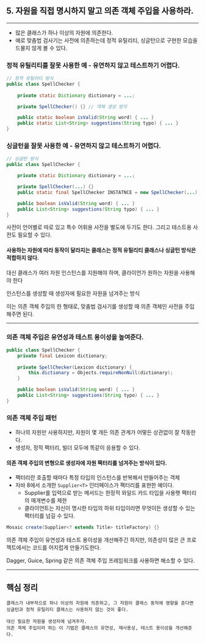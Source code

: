 ## 5. 자원을 직접 명시하지 말고 의존 객체 주입을 사용하라.

---
- 많은 클래스가 하나 이상의 자원에 의존한다.
- 예로 맞춤법 검사기는 사전에 의존하는데 정적 유틸리티, 싱글턴으로 구현한 모습을 드물지 않게 볼 수 있다.

### 정적 유틸리티를 잘못 사용한 예 - 유연하지 않고 테스트하기 어렵다.
```java
// 정적 유틸리티 방식
public class SpellChecker {
    
    private static Dictionary dictionary = ...;

    private SpellChecker() {} // 객체 생성 방지

    public static boolean isValid(String word) { ... }
    public static List<String> suggestions(String typo) { ... }
}
```
### 싱글턴을 잘못 사용한 예 - 유연하지 않고 테스트하기 어렵다.
```java
// 싱글턴 방식
public class SpellChecker {

    private static Dictionary dictionary = ...;

    private SpellChecker(...) {}
    public static final SpellChecker INSTATNCE = new SpellChecker(...);

    public boolean isValid(String word) { ... }
    public List<String> suggestions(String typo) { ... }
}
```

사전이 언어별로 따로 있고 특수 어휘용 사전을 별도에 두기도 한다. 그리고 테스트용 사전도 필요할 수 있다.
#### 사용하는 자원에 따라 동작이 달라지는 클래스는 정적 유틸리티 클래스나 싱글턴 방식은 적합하지 않다.
대신 클래스가 여러 자원 인스턴스를 지원해야 하며, 클라이언가 원하는 자원을 사용해야 한다

인스턴스를 생성할 때 생성자에 필요한 자원을 넘겨주는 방식

이는 의존 객체 주입의 한 형태로, 맞춤법 검사기를 생성할 때 의존 객체인 사전을 주입해주면 된다.

---

### 의존 객체 주입은 유연성과 테스트 용이성을 높여준다.
```java
public class SpellChecker {
    private final Lexicon dictionary;
    
    private SpellChecker(Lexicon dictionary) {
        this.dictionary = Objects.requireNonNull(dictionary);
    }

    public boolean isValid(String word) { ... }
    public List<String> suggestions(String typo) { ... }
}
```

### 의존 객체 주입 패턴
- 하나의 자원만 사용하지만, 자원이 몇 개든 의존 관계가 어떻든 상관없이 잘 작동한다.
- 생성자, 정적 팩터리, 빌더 모두에 똑같이 응용할 수 있다.

#### 의존 객체 주입의 변형으로 생성자에 자원 팩터리를 넘겨주는 방식이 있다.
- 팩터리란 호출할 때마다 특정 타입의 인스턴스를 반복해서 만들어주는 객체
- 자바 8에서 소개한 `Supplier<T>` 인터페이스가 팩터리를 표현한 예이다.
  - Supplier를 입력으로 받는 메서드는 한정적 와일드 카드 타입을 사용햇 팩터리의 매개변수를 제한
  - 클라이언트는 자신이 명시한 타입의 하위 타입이라면 무엇이든 생성할 수 있는 팩터리를 넘길 수 있다.
```java
Mosaic create(Supplier<? extends Title> titleFactory) {}
```
의존 객체 주입이 유연성과 테스트 용이성을 개선해주긴 하지만, 의존성이 많은 큰 프로젝트에서는 코드를 어지럽게 만들기도한다.

Dagger, Guice, Spring 같은 의존 객체 주입 프레임워크를 사용하면 해소할 수 있다.

---

## 핵심 정리
```
클래스가 내부적으로 하나 이상의 자원에 의존하고, 그 자원이 클래스 동작에 영향을 준다면
싱글턴과 정적 유틸리티 클래스는 사용하지 않는 것이 좋다.

대신 필요한 자원을 생성자에 넘겨주자.
의존 객체 주입이라 하는 이 기법은 클래스의 유연성, 재사용성, 테스트 용이성을 개선해준다.
```
